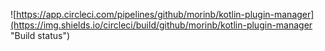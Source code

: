 ![https://app.circleci.com/pipelines/github/morinb/kotlin-plugin-manager](https://img.shields.io/circleci/build/github/morinb/kotlin-plugin-manager "Build status")